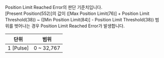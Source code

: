 Position Limit Reached Error의 판단 기준치입니다.  
[Present Position(552)]의 값이 ([Max Position Limit(76)] + Position Limit Threshold(38)) ~ ([Min Position Limit(84)] - Position Limit Threshold(38)) 범위를 벗어나는 경우 Position Limit Reached Error가 발생합니다.

|   단위    |    범위     |
|:---------:|:----------:|
| 1 [Pulse] | 0 ~ 32,767 |


